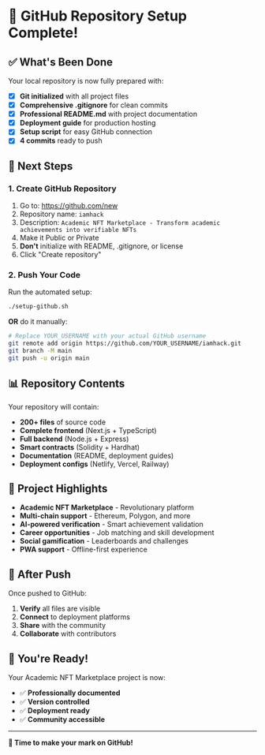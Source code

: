 # 🎯 GitHub Repository Setup Complete!

## ✅ What's Been Done

Your local repository is now fully prepared with:
- [x] **Git initialized** with all project files
- [x] **Comprehensive .gitignore** for clean commits
- [x] **Professional README.md** with project documentation
- [x] **Deployment guide** for production hosting
- [x] **Setup script** for easy GitHub connection
- [x] **4 commits** ready to push

## 🚀 Next Steps

### 1. Create GitHub Repository
1. Go to: https://github.com/new
2. Repository name: `iamhack`
3. Description: `Academic NFT Marketplace - Transform academic achievements into verifiable NFTs`
4. Make it Public or Private
5. **Don't** initialize with README, .gitignore, or license
6. Click "Create repository"

### 2. Push Your Code
Run the automated setup:
```bash
./setup-github.sh
```

**OR** do it manually:
```bash
# Replace YOUR_USERNAME with your actual GitHub username
git remote add origin https://github.com/YOUR_USERNAME/iamhack.git
git branch -M main
git push -u origin main
```

## 📊 Repository Contents

Your repository will contain:
- **200+ files** of source code
- **Complete frontend** (Next.js + TypeScript)
- **Full backend** (Node.js + Express)
- **Smart contracts** (Solidity + Hardhat)
- **Documentation** (README, deployment guides)
- **Deployment configs** (Netlify, Vercel, Railway)

## 🌟 Project Highlights

- **Academic NFT Marketplace** - Revolutionary platform
- **Multi-chain support** - Ethereum, Polygon, and more
- **AI-powered verification** - Smart achievement validation
- **Career opportunities** - Job matching and skill development
- **Social gamification** - Leaderboards and challenges
- **PWA support** - Offline-first experience

## 🔗 After Push

Once pushed to GitHub:
1. **Verify** all files are visible
2. **Connect** to deployment platforms
3. **Share** with the community
4. **Collaborate** with contributors

## 🎉 You're Ready!

Your Academic NFT Marketplace project is now:
- ✅ **Professionally documented**
- ✅ **Version controlled**
- ✅ **Deployment ready**
- ✅ **Community accessible**

---

**🚀 Time to make your mark on GitHub!**
